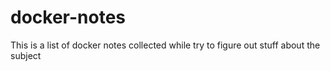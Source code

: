 # docker-notes
This is a list of docker notes collected while try to figure out stuff about the subject
